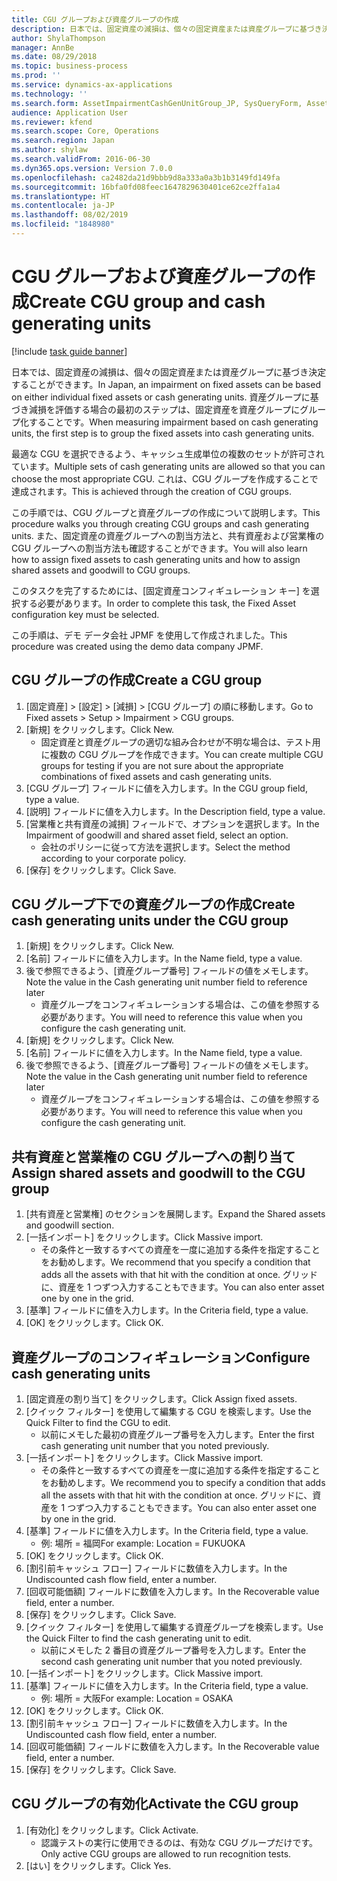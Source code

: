 ```yaml
---
title: CGU グループおよび資産グループの作成
description: 日本では、固定資産の減損は、個々の固定資産または資産グループに基づき決定することができます。
author: ShylaThompson
manager: AnnBe
ms.date: 08/29/2018
ms.topic: business-process
ms.prod: ''
ms.service: dynamics-ax-applications
ms.technology: ''
ms.search.form: AssetImpairmentCashGenUnitGroup_JP, SysQueryForm, AssetImpairmentCashGenUnit_JP
audience: Application User
ms.reviewer: kfend
ms.search.scope: Core, Operations
ms.search.region: Japan
ms.author: shylaw
ms.search.validFrom: 2016-06-30
ms.dyn365.ops.version: Version 7.0.0
ms.openlocfilehash: ca2482da21d9bbb9d8a333a0a3b1b3149fd149fa
ms.sourcegitcommit: 16bfa0fd08feec1647829630401ce62ce2ffa1a4
ms.translationtype: HT
ms.contentlocale: ja-JP
ms.lasthandoff: 08/02/2019
ms.locfileid: "1848980"
---
```

# <a name="create-cgu-group-and-cash-generating-units"></a><span data-ttu-id="7031e-103">CGU グループおよび資産グループの作成</span><span class="sxs-lookup"><span data-stu-id="7031e-103">Create CGU group and cash generating units</span></span>

[!include [task guide banner](../../includes/task-guide-banner.md)]

<span data-ttu-id="7031e-104">日本では、固定資産の減損は、個々の固定資産または資産グループに基づき決定することができます。</span><span class="sxs-lookup"><span data-stu-id="7031e-104">In Japan, an impairment on fixed assets can be based on either individual fixed assets or cash generating units.</span></span> <span data-ttu-id="7031e-105">資産グループに基づき減損を評価する場合の最初のステップは、固定資産を資産グループにグループ化することです。</span><span class="sxs-lookup"><span data-stu-id="7031e-105">When measuring impairment based on cash generating units, the first step is to group the fixed assets into cash generating units.</span></span> 



<span data-ttu-id="7031e-106">最適な CGU を選択できるよう、キャッシュ生成単位の複数のセットが許可されています。</span><span class="sxs-lookup"><span data-stu-id="7031e-106">Multiple sets of cash generating units are allowed so that you can choose the most appropriate CGU.</span></span> <span data-ttu-id="7031e-107">これは、CGU グループを作成することで達成されます。</span><span class="sxs-lookup"><span data-stu-id="7031e-107">This is achieved through the creation of CGU groups.</span></span> 



<span data-ttu-id="7031e-108">この手順では、CGU グループと資産グループの作成について説明します。</span><span class="sxs-lookup"><span data-stu-id="7031e-108">This procedure walks you through creating CGU groups and cash generating units.</span></span> <span data-ttu-id="7031e-109">また、固定資産の資産グループへの割当方法と、共有資産および営業権の CGU グループへの割当方法も確認することができます。</span><span class="sxs-lookup"><span data-stu-id="7031e-109">You will also learn how to assign fixed assets to cash generating units and how to assign shared assets and goodwill to CGU groups.</span></span> 



<span data-ttu-id="7031e-110">このタスクを完了するためには、[固定資産コンフィギュレーション キー] を選択する必要があります。</span><span class="sxs-lookup"><span data-stu-id="7031e-110">In order to complete this task, the Fixed Asset configuration key must be selected.</span></span>



<span data-ttu-id="7031e-111">この手順は、デモ データ会社 JPMF を使用して作成されました。</span><span class="sxs-lookup"><span data-stu-id="7031e-111">This procedure was created using the demo data company JPMF.</span></span>


## <a name="create-a-cgu-group"></a><span data-ttu-id="7031e-112">CGU グループの作成</span><span class="sxs-lookup"><span data-stu-id="7031e-112">Create a CGU group</span></span>
1. <span data-ttu-id="7031e-113">[固定資産] > [設定] > [減損] > [CGU グループ] の順に移動します。</span><span class="sxs-lookup"><span data-stu-id="7031e-113">Go to Fixed assets > Setup > Impairment > CGU groups.</span></span>
2. <span data-ttu-id="7031e-114">[新規] をクリックします。</span><span class="sxs-lookup"><span data-stu-id="7031e-114">Click New.</span></span>
    * <span data-ttu-id="7031e-115">固定資産と資産グループの適切な組み合わせが不明な場合は、テスト用に複数の CGU グループを作成できます。</span><span class="sxs-lookup"><span data-stu-id="7031e-115">You can create multiple CGU groups for testing if you are not sure about the appropriate combinations of fixed assets and cash generating units.</span></span>  
3. <span data-ttu-id="7031e-116">[CGU グループ] フィールドに値を入力します。</span><span class="sxs-lookup"><span data-stu-id="7031e-116">In the CGU group field, type a value.</span></span>
4. <span data-ttu-id="7031e-117">[説明] フィールドに値を入力します。</span><span class="sxs-lookup"><span data-stu-id="7031e-117">In the Description field, type a value.</span></span>
5. <span data-ttu-id="7031e-118">[営業権と共有資産の減損] フィールドで、オプションを選択します。</span><span class="sxs-lookup"><span data-stu-id="7031e-118">In the Impairment of goodwill and shared asset field, select an option.</span></span>
    * <span data-ttu-id="7031e-119">会社のポリシーに従って方法を選択します。</span><span class="sxs-lookup"><span data-stu-id="7031e-119">Select the method according to your corporate policy.</span></span>  
6. <span data-ttu-id="7031e-120">[保存] をクリックします。</span><span class="sxs-lookup"><span data-stu-id="7031e-120">Click Save.</span></span>

## <a name="create-cash-generating-units-under-the-cgu-group"></a><span data-ttu-id="7031e-121">CGU グループ下での資産グループの作成</span><span class="sxs-lookup"><span data-stu-id="7031e-121">Create cash generating units under the CGU group</span></span>
1. <span data-ttu-id="7031e-122">[新規] をクリックします。</span><span class="sxs-lookup"><span data-stu-id="7031e-122">Click New.</span></span>
2. <span data-ttu-id="7031e-123">[名前] フィールドに値を入力します。</span><span class="sxs-lookup"><span data-stu-id="7031e-123">In the Name field, type a value.</span></span>
3. <span data-ttu-id="7031e-124">後で参照できるよう、[資産グループ番号] フィールドの値をメモします。</span><span class="sxs-lookup"><span data-stu-id="7031e-124">Note the value in the Cash generating unit number field to reference later</span></span>
    * <span data-ttu-id="7031e-125">資産グループをコンフィギュレーションする場合は、この値を参照する必要があります。</span><span class="sxs-lookup"><span data-stu-id="7031e-125">You will need to reference this value when you configure the cash generating unit.</span></span>  
4. <span data-ttu-id="7031e-126">[新規] をクリックします。</span><span class="sxs-lookup"><span data-stu-id="7031e-126">Click New.</span></span>
5. <span data-ttu-id="7031e-127">[名前] フィールドに値を入力します。</span><span class="sxs-lookup"><span data-stu-id="7031e-127">In the Name field, type a value.</span></span>
6. <span data-ttu-id="7031e-128">後で参照できるよう、[資産グループ番号] フィールドの値をメモします。</span><span class="sxs-lookup"><span data-stu-id="7031e-128">Note the value in the Cash generating unit number field to reference later</span></span>
    * <span data-ttu-id="7031e-129">資産グループをコンフィギュレーションする場合は、この値を参照する必要があります。</span><span class="sxs-lookup"><span data-stu-id="7031e-129">You will need to reference this value when you configure the cash generating unit.</span></span>  

## <a name="assign-shared-assets-and-goodwill-to-the-cgu-group"></a><span data-ttu-id="7031e-130">共有資産と営業権の CGU グループへの割り当て</span><span class="sxs-lookup"><span data-stu-id="7031e-130">Assign shared assets and goodwill to the CGU group</span></span>
1. <span data-ttu-id="7031e-131">[共有資産と営業権] のセクションを展開します。</span><span class="sxs-lookup"><span data-stu-id="7031e-131">Expand the Shared assets and goodwill section.</span></span>
2. <span data-ttu-id="7031e-132">[一括インポート] をクリックします。</span><span class="sxs-lookup"><span data-stu-id="7031e-132">Click Massive import.</span></span>
    * <span data-ttu-id="7031e-133">その条件と一致するすべての資産を一度に追加する条件を指定することをお勧めします。</span><span class="sxs-lookup"><span data-stu-id="7031e-133">We recommend that you specify a condition that adds all the assets with that hit with the condition at once.</span></span>   <span data-ttu-id="7031e-134">グリッドに、資産を 1 つずつ入力することもできます。</span><span class="sxs-lookup"><span data-stu-id="7031e-134">You can also enter asset one by one in the grid.</span></span>  
3. <span data-ttu-id="7031e-135">[基準] フィールドに値を入力します。</span><span class="sxs-lookup"><span data-stu-id="7031e-135">In the Criteria field, type a value.</span></span>
4. <span data-ttu-id="7031e-136">[OK] をクリックします。</span><span class="sxs-lookup"><span data-stu-id="7031e-136">Click OK.</span></span>

## <a name="configure-cash-generating-units"></a><span data-ttu-id="7031e-137">資産グループのコンフィギュレーション</span><span class="sxs-lookup"><span data-stu-id="7031e-137">Configure cash generating units</span></span>
1. <span data-ttu-id="7031e-138">[固定資産の割り当て] をクリックします。</span><span class="sxs-lookup"><span data-stu-id="7031e-138">Click Assign fixed assets.</span></span>
2. <span data-ttu-id="7031e-139">[クイック フィルター] を使用して編集する CGU を検索します。</span><span class="sxs-lookup"><span data-stu-id="7031e-139">Use the Quick Filter to find the CGU to edit.</span></span>
    * <span data-ttu-id="7031e-140">以前にメモした最初の資産グループ番号を入力します。</span><span class="sxs-lookup"><span data-stu-id="7031e-140">Enter the first cash generating unit number that you noted previously.</span></span>  
3. <span data-ttu-id="7031e-141">[一括インポート] をクリックします。</span><span class="sxs-lookup"><span data-stu-id="7031e-141">Click Massive import.</span></span>
    * <span data-ttu-id="7031e-142">その条件と一致するすべての資産を一度に追加する条件を指定することをお勧めします。</span><span class="sxs-lookup"><span data-stu-id="7031e-142">We recommend you to specify a condition that adds all the assets with that hit with the condition at once.</span></span>   <span data-ttu-id="7031e-143">グリッドに、資産を 1 つずつ入力することもできます。</span><span class="sxs-lookup"><span data-stu-id="7031e-143">You can also enter asset one by one in the grid.</span></span>  
4. <span data-ttu-id="7031e-144">[基準] フィールドに値を入力します。</span><span class="sxs-lookup"><span data-stu-id="7031e-144">In the Criteria field, type a value.</span></span>
    * <span data-ttu-id="7031e-145">例: 場所 = 福岡</span><span class="sxs-lookup"><span data-stu-id="7031e-145">For example: Location = FUKUOKA</span></span>  
5. <span data-ttu-id="7031e-146">[OK] をクリックします。</span><span class="sxs-lookup"><span data-stu-id="7031e-146">Click OK.</span></span>
6. <span data-ttu-id="7031e-147">[割引前キャッシュ フロー] フィールドに数値を入力します。</span><span class="sxs-lookup"><span data-stu-id="7031e-147">In the Undiscounted cash flow field, enter a number.</span></span>
7. <span data-ttu-id="7031e-148">[回収可能価額] フィールドに数値を入力します。</span><span class="sxs-lookup"><span data-stu-id="7031e-148">In the Recoverable value field, enter a number.</span></span>
8. <span data-ttu-id="7031e-149">[保存] をクリックします。</span><span class="sxs-lookup"><span data-stu-id="7031e-149">Click Save.</span></span>
9. <span data-ttu-id="7031e-150">[クイック フィルター] を使用して編集する資産グループを検索します。</span><span class="sxs-lookup"><span data-stu-id="7031e-150">Use the Quick Filter to find the cash generating unit to edit.</span></span>
    * <span data-ttu-id="7031e-151">以前にメモした 2 番目の資産グループ番号を入力します。</span><span class="sxs-lookup"><span data-stu-id="7031e-151">Enter the second cash generating unit number that you noted previously.</span></span>  
10. <span data-ttu-id="7031e-152">[一括インポート] をクリックします。</span><span class="sxs-lookup"><span data-stu-id="7031e-152">Click Massive import.</span></span>
11. <span data-ttu-id="7031e-153">[基準] フィールドに値を入力します。</span><span class="sxs-lookup"><span data-stu-id="7031e-153">In the Criteria field, type a value.</span></span>
    * <span data-ttu-id="7031e-154">例: 場所 = 大阪</span><span class="sxs-lookup"><span data-stu-id="7031e-154">For example: Location = OSAKA</span></span>  
12. <span data-ttu-id="7031e-155">[OK] をクリックします。</span><span class="sxs-lookup"><span data-stu-id="7031e-155">Click OK.</span></span>
13. <span data-ttu-id="7031e-156">[割引前キャッシュ フロー] フィールドに数値を入力します。</span><span class="sxs-lookup"><span data-stu-id="7031e-156">In the Undiscounted cash flow field, enter a number.</span></span>
14. <span data-ttu-id="7031e-157">[回収可能価額] フィールドに数値を入力します。</span><span class="sxs-lookup"><span data-stu-id="7031e-157">In the Recoverable value field, enter a number.</span></span>
15. <span data-ttu-id="7031e-158">[保存] をクリックします。</span><span class="sxs-lookup"><span data-stu-id="7031e-158">Click Save.</span></span>

## <a name="activate-the-cgu-group"></a><span data-ttu-id="7031e-159">CGU グループの有効化</span><span class="sxs-lookup"><span data-stu-id="7031e-159">Activate the CGU group</span></span>
1. <span data-ttu-id="7031e-160">[有効化] をクリックします。</span><span class="sxs-lookup"><span data-stu-id="7031e-160">Click Activate.</span></span>
    * <span data-ttu-id="7031e-161">認識テストの実行に使用できるのは、有効な CGU グループだけです。</span><span class="sxs-lookup"><span data-stu-id="7031e-161">Only active CGU groups are allowed to run recognition tests.</span></span>  
2. <span data-ttu-id="7031e-162">[はい] をクリックします。</span><span class="sxs-lookup"><span data-stu-id="7031e-162">Click Yes.</span></span>

